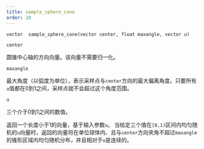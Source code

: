 ```yaml
---
title: sample_sphere_cone
order: 28
---
```

`vector  sample_sphere_cone(vector center, float maxangle, vector u)`

`center`

圆锥中心轴的方向向量。该向量不需要归一化。

`maxangle`

最大角度（以弧度为单位），表示采样点与`center`方向的最大偏离角度。只要所有`u`值都在0到1之间，采样点就不会超过这个角度范围。

`u`

三个介于0到1之间的数值。

返回一个长度小于1的向量，基于输入参数`u`。
当给定三个值在`[0,1)`区间内均匀随机的`u`向量时，返回的向量将在单位球体内、且与`center`方向夹角不超过`maxangle`的锥形区域内均匀随机分布，并且相对于`u`是连续的。